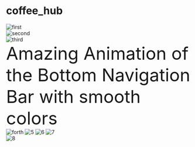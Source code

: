 # coffee_hub


![first](https://user-images.githubusercontent.com/59104705/169694063-317e89a7-295a-4ab4-99f9-e9822319b68c.png)
<br>
![second](https://user-images.githubusercontent.com/59104705/169694217-5422512e-7919-48de-94b5-cee5a7f49197.png)
<br>
![third](https://user-images.githubusercontent.com/59104705/169694219-6d437fd3-7836-4743-bba0-0becd39af957.png)
<br>
 <font size=50> Amazing Animation of the Bottom Navigation Bar with smooth colors </font>
 <br>
![forth](https://user-images.githubusercontent.com/59104705/169694222-ae524092-e510-4dcf-bee8-7ebc93d4a112.png)
![5](https://user-images.githubusercontent.com/59104705/169694225-db404db6-181e-4034-85e1-08c355252cb6.png)
![6](https://user-images.githubusercontent.com/59104705/169694228-c974c260-f7a4-4e84-9b1c-9b9d0ce9e957.png)
![7](https://user-images.githubusercontent.com/59104705/169694229-17634d16-83da-491c-b1c9-51a05acced59.png)
<br>
![8](https://user-images.githubusercontent.com/59104705/169694231-ebf3c941-0428-481d-a53b-6283c25b15bc.png)

